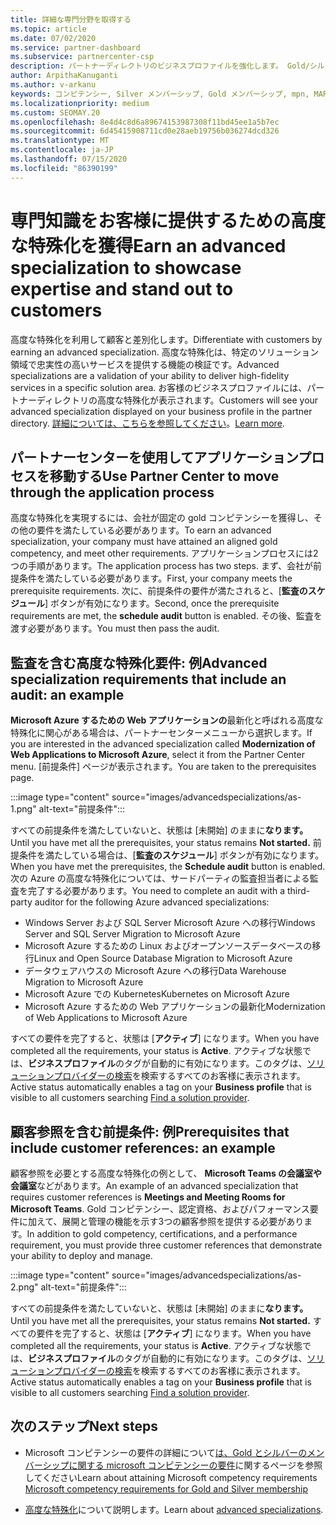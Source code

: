 ```yaml
---
title: 詳細な専門分野を取得する
ms.topic: article
ms.date: 07/02/2020
ms.service: partner-dashboard
ms.subservice: partnercenter-csp
description: パートナーディレクトリのビジネスプロファイルを強化します。 Gold/シルバーコンピテンシーと共に高度な特殊化を獲得する方法について説明します。
author: ArpithaKanuganti
ms.author: v-arkanu
keywords: コンピテンシー, Silver メンバーシップ, Gold メンバーシップ, mpn, MAPS, 能力, Microsoft Partner Network, ネットワーク メンバーップ, 高度な専門性
ms.localizationpriority: medium
ms.custom: SEOMAY.20
ms.openlocfilehash: 8e4d4c8d6a89674153987308f11bd45ee1a5b7ec
ms.sourcegitcommit: 6d45415908711cd0e28aeb19756b036274dcd326
ms.translationtype: MT
ms.contentlocale: ja-JP
ms.lasthandoff: 07/15/2020
ms.locfileid: "86390199"
---
```

# <a name="earn-an-advanced-specialization-to-showcase-expertise-and-stand-out-to-customers"></a><span data-ttu-id="370e3-105">専門知識をお客様に提供するための高度な特殊化を獲得</span><span class="sxs-lookup"><span data-stu-id="370e3-105">Earn an advanced specialization to showcase expertise and stand out to customers</span></span> 

<span data-ttu-id="370e3-106">高度な特殊化を利用して顧客と差別化します。</span><span class="sxs-lookup"><span data-stu-id="370e3-106">Differentiate with customers by earning an advanced specialization.</span></span> <span data-ttu-id="370e3-107">高度な特殊化は、特定のソリューション領域で忠実性の高いサービスを提供する機能の検証です。</span><span class="sxs-lookup"><span data-stu-id="370e3-107">Advanced specializations are a validation of your ability to deliver high-fidelity services in a specific solution area.</span></span> <span data-ttu-id="370e3-108">お客様のビジネスプロファイルには、パートナーディレクトリの高度な特殊化が表示されます。</span><span class="sxs-lookup"><span data-stu-id="370e3-108">Customers will see your advanced specialization displayed on your business profile in the partner directory.</span></span> <span data-ttu-id="370e3-109">[詳細については、こちらを参照してください](https://partner.microsoft.com/membership/advanced-specialization)。</span><span class="sxs-lookup"><span data-stu-id="370e3-109">[Learn more](https://partner.microsoft.com/membership/advanced-specialization).</span></span>

## <a name="use-partner-center-to-move-through-the-application-process"></a><span data-ttu-id="370e3-110">パートナーセンターを使用してアプリケーションプロセスを移動する</span><span class="sxs-lookup"><span data-stu-id="370e3-110">Use Partner Center to move through the application process</span></span>

<span data-ttu-id="370e3-111">高度な特殊化を実現するには、会社が固定の gold コンピテンシーを獲得し、その他の要件を満たしている必要があります。</span><span class="sxs-lookup"><span data-stu-id="370e3-111">To earn an advanced specialization, your company must have attained an aligned gold competency, and meet other requirements.</span></span> <span data-ttu-id="370e3-112">アプリケーションプロセスには2つの手順があります。</span><span class="sxs-lookup"><span data-stu-id="370e3-112">The application process has two steps.</span></span> <span data-ttu-id="370e3-113">まず、会社が前提条件を満たしている必要があります。</span><span class="sxs-lookup"><span data-stu-id="370e3-113">First, your company meets the prerequisite requirements.</span></span> <span data-ttu-id="370e3-114">次に、前提条件の要件が満たされると、[**監査のスケジュール**] ボタンが有効になります。</span><span class="sxs-lookup"><span data-stu-id="370e3-114">Second, once the prerequisite requirements are met, the **schedule audit** button is enabled.</span></span> <span data-ttu-id="370e3-115">その後、監査を渡す必要があります。</span><span class="sxs-lookup"><span data-stu-id="370e3-115">You must then pass the audit.</span></span> 

## <a name="advanced-specialization-requirements-that-include-an-audit-an-example"></a><span data-ttu-id="370e3-116">監査を含む高度な特殊化要件: 例</span><span class="sxs-lookup"><span data-stu-id="370e3-116">Advanced specialization requirements that include an audit: an example</span></span>

<span data-ttu-id="370e3-117">**Microsoft Azure するための Web アプリケーションの**最新化と呼ばれる高度な特殊化に関心がある場合は、パートナーセンターメニューから選択します。</span><span class="sxs-lookup"><span data-stu-id="370e3-117">If you are interested in the advanced specialization called **Modernization of Web Applications to Microsoft Azure**, select it from the Partner Center menu.</span></span> <span data-ttu-id="370e3-118">[前提条件] ページが表示されます。</span><span class="sxs-lookup"><span data-stu-id="370e3-118">You are taken to the prerequisites page.</span></span>

:::image type="content" source="images/advancedspecializations/as-1.png" alt-text="前提条件":::


<span data-ttu-id="370e3-120">すべての前提条件を満たしていないと、状態は [未開始] のままに**なります。**</span><span class="sxs-lookup"><span data-stu-id="370e3-120">Until you have met all the prerequisites, your status remains **Not started.**</span></span> <span data-ttu-id="370e3-121">前提条件を満たしている場合は、[**監査のスケジュール**] ボタンが有効になります。</span><span class="sxs-lookup"><span data-stu-id="370e3-121">When you have met the prerequisites, the **Schedule audit** button is enabled.</span></span> <span data-ttu-id="370e3-122">次の Azure の高度な特殊化については、サードパーティの監査担当者による監査を完了する必要があります。</span><span class="sxs-lookup"><span data-stu-id="370e3-122">You need to complete an audit with a third-party auditor for the following Azure advanced specializations:</span></span>
 
- <span data-ttu-id="370e3-123">Windows Server および SQL Server Microsoft Azure への移行</span><span class="sxs-lookup"><span data-stu-id="370e3-123">Windows Server and SQL Server Migration to Microsoft Azure</span></span>
- <span data-ttu-id="370e3-124">Microsoft Azure するための Linux およびオープンソースデータベースの移行</span><span class="sxs-lookup"><span data-stu-id="370e3-124">Linux and Open Source Database Migration to Microsoft Azure</span></span>
- <span data-ttu-id="370e3-125">データウェアハウスの Microsoft Azure への移行</span><span class="sxs-lookup"><span data-stu-id="370e3-125">Data Warehouse Migration to Microsoft Azure</span></span>
- <span data-ttu-id="370e3-126">Microsoft Azure での Kubernetes</span><span class="sxs-lookup"><span data-stu-id="370e3-126">Kubernetes on Microsoft Azure</span></span>
- <span data-ttu-id="370e3-127">Microsoft Azure するための Web アプリケーションの最新化</span><span class="sxs-lookup"><span data-stu-id="370e3-127">Modernization of Web Applications to Microsoft Azure</span></span>


<span data-ttu-id="370e3-128">すべての要件を完了すると、状態は [**アクティブ**] になります。</span><span class="sxs-lookup"><span data-stu-id="370e3-128">When you have completed all the requirements, your status is **Active**.</span></span> <span data-ttu-id="370e3-129">アクティブな状態では、**ビジネスプロファイル**のタグが自動的に有効になります。このタグは、[ソリューションプロバイダーの検索](https://www.microsoft.com/solution-providers/home)を検索するすべてのお客様に表示されます。</span><span class="sxs-lookup"><span data-stu-id="370e3-129">Active status automatically enables a tag on your **Business profile** that is visible to all customers searching [Find a solution provider](https://www.microsoft.com/solution-providers/home).</span></span>

## <a name="prerequisites-that-include-customer-references-an-example"></a><span data-ttu-id="370e3-130">顧客参照を含む前提条件: 例</span><span class="sxs-lookup"><span data-stu-id="370e3-130">Prerequisites that include customer references: an example</span></span>

<span data-ttu-id="370e3-131">顧客参照を必要とする高度な特殊化の例として、 **Microsoft Teams の会議室や会議室**などがあります。</span><span class="sxs-lookup"><span data-stu-id="370e3-131">An example of an advanced specialization that requires customer references is **Meetings and Meeting Rooms for Microsoft Teams**.</span></span> <span data-ttu-id="370e3-132">Gold コンピテンシー、認定資格、およびパフォーマンス要件に加えて、展開と管理の機能を示す3つの顧客参照を提供する必要があります。</span><span class="sxs-lookup"><span data-stu-id="370e3-132">In addition to gold competency, certifications, and a performance requirement, you must provide three customer references that demonstrate your ability to deploy and manage.</span></span>

:::image type="content" source="images/advancedspecializations/as-2.png" alt-text="前提条件":::

<span data-ttu-id="370e3-134">すべての前提条件を満たしていないと、状態は [未開始] のままに**なります。**</span><span class="sxs-lookup"><span data-stu-id="370e3-134">Until you have met all the prerequisites, your status remains **Not started.**</span></span> <span data-ttu-id="370e3-135">すべての要件を完了すると、状態は [**アクティブ**] になります。</span><span class="sxs-lookup"><span data-stu-id="370e3-135">When you have completed all the requirements, your status is **Active**.</span></span> <span data-ttu-id="370e3-136">アクティブな状態では、**ビジネスプロファイル**のタグが自動的に有効になります。このタグは、[ソリューションプロバイダーの検索](https://www.microsoft.com/solution-providers/home)を検索するすべてのお客様に表示されます。</span><span class="sxs-lookup"><span data-stu-id="370e3-136">Active status automatically enables a tag on your **Business profile** that is visible to all customers searching [Find a solution provider](https://www.microsoft.com/solution-providers/home).</span></span>

## <a name="next-steps"></a><span data-ttu-id="370e3-137">次のステップ</span><span class="sxs-lookup"><span data-stu-id="370e3-137">Next steps</span></span>

- <span data-ttu-id="370e3-138">Microsoft コンピテンシーの要件の詳細について[は、Gold とシルバーのメンバーシップに関する microsoft コンピテンシーの要件](learn-about-competencies.md)に関するページを参照してください</span><span class="sxs-lookup"><span data-stu-id="370e3-138">Learn about attaining Microsoft competency requirements [Microsoft competency requirements for Gold and Silver membership](learn-about-competencies.md)</span></span>

- <span data-ttu-id="370e3-139">[高度な特殊化](https://partner.microsoft.com/membership/advanced-specialization)について説明します。</span><span class="sxs-lookup"><span data-stu-id="370e3-139">Learn about [advanced specializations](https://partner.microsoft.com/membership/advanced-specialization).</span></span>
